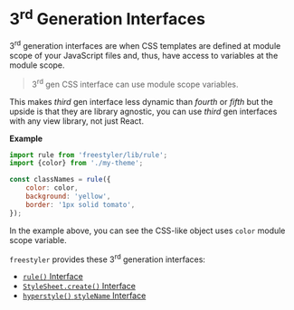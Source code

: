 # 3<sup>rd</sup> Generation Interfaces

3<sup>rd</sup> generation interfaces are when CSS templates are defined at module scope of
your JavaScript files and, thus, have access to variables at the module scope.

> 3<sup>rd</sup> gen CSS interface can use module scope variables.

This makes *third* gen interface less dynamic than *fourth* or *fifth* but the upside is
that they are library agnostic, you can use *third* gen interfaces with any view
library, not just React.

__Example__

```js
import rule from 'freestyler/lib/rule';
import {color} from './my-theme';

const classNames = rule({
    color: color,
    background: 'yellow',
    border: '1px solid tomato',
});
```

In the example above, you can see the CSS-like object uses `color` module scope variable.

`freestyler` provides these 3<sup>rd</sup> generation interfaces:

- [`rule()` Interface](./rule.md)
- [`StyleSheet.create()` Interface](./StyleSheet.md)
- [`hyperstyle()` `styleName` Interface](./hyperstyle.md)
